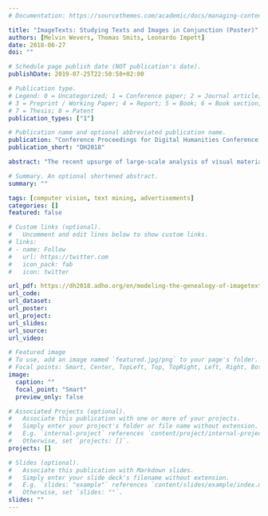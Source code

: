 ```yaml
---
# Documentation: https://sourcethemes.com/academic/docs/managing-content/

title: "ImageTexts: Studying Texts and Images in Conjunction (Poster)"
authors: [Melvin Wevers, Thomas Smits, Leonardo Impett]
date: 2018-06-27
doi: ""

# Schedule page publish date (NOT publication's date).
publishDate: 2019-07-25T22:50:58+02:00

# Publication type.
# Legend: 0 = Uncategorized; 1 = Conference paper; 2 = Journal article;
# 3 = Preprint / Working Paper; 4 = Report; 5 = Book; 6 = Book section;
# 7 = Thesis; 8 = Patent
publication_types: ["1"]

# Publication name and optional abbreviated publication name.
publication: "Conference Proceedings for Digital Humanities Conference 2018"
publication_short: "DH2018"

abstract: "The recent upsurge of large-scale analysis of visual material (Computer Vision) shifts the focus in Digital Humanities research away from texts. However, this has also led researchers to approach text and images as disjointed entities. We analyze similarity and change in both textual and visual elements of car advertisements extracted from digitized newspapers. By juxtaposing change over time in text and visual material, we aspire to show that the meaning of imagetexts can be studied by looking at the relation between the two forms of representation."

# Summary. An optional shortened abstract.
summary: ""

tags: [computer vision, text mining, advertisements]
categories: []
featured: false

# Custom links (optional).
#   Uncomment and edit lines below to show custom links.
# links:
# - name: Follow
#   url: https://twitter.com
#   icon_pack: fab
#   icon: twitter

url_pdf: https://dh2018.adho.org/en/modeling-the-genealogy-of-imagetexts-studying-images-and-texts-in-conjunction-using-computational-methods/
url_code:
url_dataset:
url_poster:
url_project:
url_slides:
url_source:
url_video:

# Featured image
# To use, add an image named `featured.jpg/png` to your page's folder. 
# Focal points: Smart, Center, TopLeft, Top, TopRight, Left, Right, BottomLeft, Bottom, BottomRight.
image:
  caption: ""
  focal_point: "Smart"
  preview_only: false

# Associated Projects (optional).
#   Associate this publication with one or more of your projects.
#   Simply enter your project's folder or file name without extension.
#   E.g. `internal-project` references `content/project/internal-project/index.md`.
#   Otherwise, set `projects: []`.
projects: []

# Slides (optional).
#   Associate this publication with Markdown slides.
#   Simply enter your slide deck's filename without extension.
#   E.g. `slides: "example"` references `content/slides/example/index.md`.
#   Otherwise, set `slides: ""`.
slides: ""
---
```

